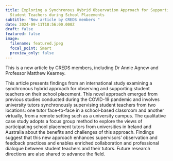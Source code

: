 ```yaml
---
title: Exploring a Synchronous Hybrid Observation Approach for Supporting
  Student Teachers during School Placements
subtitle: "New article by CREDS members "
date: 2024-09-11T18:56:00.000Z
draft: false
featured: false
image:
  filename: featured.jpeg
  focal_point: Smart
  preview_only: false
---
```

This is a new article by CREDS members, including Dr Annie Agnew and Professor Matthew Kearney. 

This article presents findings from an international study examining a synchronous hybrid approach for observing and supporting student teachers on their school placement. This novel approach emerged from previous studies conducted during the COVID-19 pandemic and involves university tutors synchronously supervising student teachers from two locations: one tutor face-to-face in a school-based classroom and another virtually, from a remote setting such as a university campus. The qualitative case study adopts a focus group method to explore the views of participating school placement tutors from universities in Ireland and Australia about the benefits and challenges of this approach. Findings suggest that this new approach enhances supervisors’ observation and feedback practices and enables enriched collaboration and professional dialogue between student teachers and their tutors. Future research directions are also shared to advance the field.
